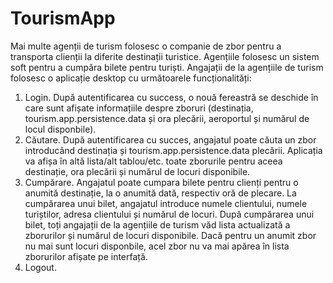 # TourismApp
Mai multe agenții de turism folosesc o companie de zbor pentru a transporta clienții la diferite destinații
turistice. Agențiile folosesc un sistem soft pentru a cumpăra bilete pentru turiști. Angajații de la agențiile de
turism folosesc o aplicație desktop cu următoarele funcționalități:
1. Login. După autentificarea cu success, o nouă fereastră se deschide în care sunt afișate informațiile
despre zboruri (destinația, tourism.app.persistence.data și ora plecării, aeroportul și numărul de locul disponbile).
2. Căutare. După autentificarea cu succes, angajatul poate căuta un zbor introducând destinația și tourism.app.persistence.data
plecării. Aplicația va afișa în altă lista/alt tablou/etc. toate zborurile pentru aceea destinație, ora plecării
și numărul de locuri disponibile.
3. Cumpărare. Angajatul poate cumpara bilete pentru clienți pentru o anumită destinație, la o anumită dată,
respectiv oră de plecare. La cumpărarea unui bilet, angajatul introduce numele clientului, numele
turiștilor, adresa clientului și numărul de locuri. După cumpărarea unui bilet, toți angajații de la agențiile
de turism văd lista actualizată a zborurilor și numărul de locuri disponibile. Dacă pentru un anumit zbor
nu mai sunt locuri disponbile, acel zbor nu va mai apărea în lista zborurilor afișate pe interfață.
4. Logout.
